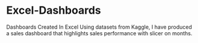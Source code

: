# Excel-Dashboards
Dashboards Created In Excel
Using datasets from Kaggle, I have produced a sales dashboard that highlights sales performance with slicer on months.
